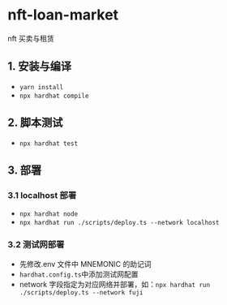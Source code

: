 # nft-loan-market

nft 买卖与租赁

## 1. 安装与编译

- `yarn install`
- `npx hardhat compile`

## 2. 脚本测试

- `npx hardhat test`

## 3. 部署

### 3.1 localhost 部署

- `npx hardhat node`
- `npx hardhat run ./scripts/deploy.ts --network localhost`

### 3.2 测试网部署

- 先修改.env 文件中 MNEMONIC 的助记词
- `hardhat.config.ts`中添加测试网配置
- network 字段指定为对应网络并部署，如：`npx hardhat run ./scripts/deploy.ts --network fuji`
